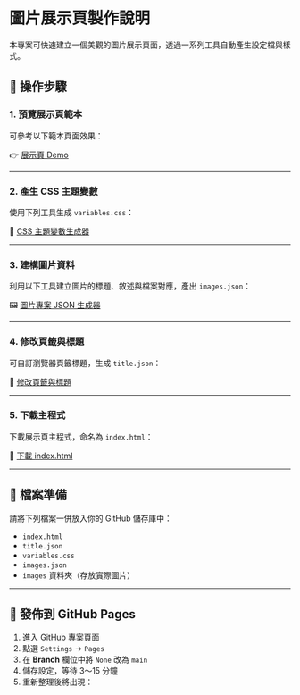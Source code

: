 # 圖片展示頁製作說明

本專案可快速建立一個美觀的圖片展示頁面，透過一系列工具自動產生設定檔與樣式。

## 🔧 操作步驟

### 1. 預覽展示頁範本

可參考以下範本頁面效果：

👉 [展示頁 Demo](https://anshaer.github.io/test2/0)

---

### 2. 產生 CSS 主題變數

使用下列工具生成 `variables.css`：

🎨 [CSS 主題變數生成器](https://anshaer.github.io/test2/CSS%20%E4%B8%BB%E9%A1%8C%E8%AE%8A%E6%95%B8%E7%94%9F%E6%88%90%E5%99%A8.html)

---

### 3. 建構圖片資料

利用以下工具建立圖片的標題、敘述與檔案對應，產出 `images.json`：

🖼️ [圖片專案 JSON 生成器](https://anshaer.github.io/test2/%E5%9C%96%E7%89%87%E5%B0%88%E6%A1%88%20JSON%20%E7%94%9F%E6%88%90%E5%99%A8.html)

---

### 4. 修改頁籤與標題

可自訂瀏覽器頁籤標題，生成 `title.json`：

📝 [修改頁籤與標題](https://anshaer.github.io/test2/%E4%BF%AE%E6%94%B9%E9%A0%81%E7%B1%A4%E8%88%87%E6%A8%99%E9%A1%8C.html)

---

### 5. 下載主程式

下載展示頁主程式，命名為 `index.html`：

📄 [下載 index.html](https://github.com/anshaer/test2/blob/b9aad1f75542c4d3cdd2722c3103a1c74d07c9f0/0.html)

---

## 📁 檔案準備

請將下列檔案一併放入你的 GitHub 儲存庫中：

- `index.html`
- `title.json`
- `variables.css`
- `images.json`
- `images` 資料夾（存放實際圖片）

---

## 🚀 發佈到 GitHub Pages

1. 進入 GitHub 專案頁面
2. 點選 `Settings` → `Pages`
3. 在 **Branch** 欄位中將 `None` 改為 `main`
4. 儲存設定，等待 3～15 分鐘
5. 重新整理後將出現：

